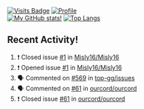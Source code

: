 [![Visits Badge](https://badges.pufler.dev/visits/misly16/misly16)](https://badges.pufler.dev)
[![Profile](https://raw.githubusercontent.com/Misly16/Misly16/master/index.png)](https://github.com/misly16)
<br>
[![My GitHub stats!](https://github-readme-stats.vercel.app/api?username=misly16&show_icons=true&theme=dracula)](https://github.com/misly16)
[![Top Langs](https://github-readme-stats.vercel.app/api/top-langs/?username=misly16&theme=dracula&layout=compact&langs_count=10)](https://github.com/misly16)
<br>


## Recent Activity!
<!--START_SECTION:activity-->
1. ❗️ Closed issue [#1](https://github.com/Misly16/Misly16/issues/1) in [Misly16/Misly16](https://github.com/Misly16/Misly16)
2. ❗️ Opened issue [#1](https://github.com/Misly16/Misly16/issues/1) in [Misly16/Misly16](https://github.com/Misly16/Misly16)
3. 🗣 Commented on [#569](https://github.com/top-gg/issues/issues/569) in [top-gg/issues](https://github.com/top-gg/issues)
4. 🗣 Commented on [#61](https://github.com/ourcord/ourcord/issues/61) in [ourcord/ourcord](https://github.com/ourcord/ourcord)
5. ❗️ Closed issue [#61](https://github.com/ourcord/ourcord/issues/61) in [ourcord/ourcord](https://github.com/ourcord/ourcord)
<!--END_SECTION:activity-->

